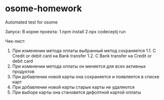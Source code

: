 # osome-homework
Automated test for osome 

Запуск:
  В корне проекта:
    1.npm install
    2.npx codeceptj run 

Чек-лист:
1. При изменении метода оплаты выбранный метод сохраняется
  1.1. С Credit or debit card на Bank transfer
  1.2. C Bank transfer на Credit or debit card
2. При изменении метода оплаты он меняется для всех активных продуктов  
3. При добавлении новой карты она сохраняется и появляется в списке карт
4. При добавлении новой карты старые карты не удаляются 
5. При выборе карты она становится дефолтной картой оплаты